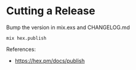 # Cutting a Release

Bump the version in mix.exs and CHANGELOG.md

```
mix hex.publish
```

References:
* https://hex.pm/docs/publish
